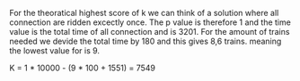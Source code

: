 For the theoratical highest score of k we can think of a solution where all connection are ridden excectly once.
The p value is therefore 1 and the time value is the total time of all connection and is 3201.
For the amount of trains needed we devide the total time by 180 and this gives 8,6 trains. meaning the lowest value for
is 9.

K = 1 * 10000 - (9 * 100 + 1551) = 7549